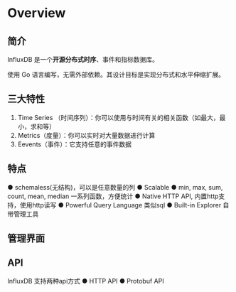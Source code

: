 # Overview

## 简介

InfluxDB 是一个**开源分布式时序**、事件和指标数据库。

使用 Go 语言编写，无需外部依赖。其设计目标是实现分布式和水平伸缩扩展。

## 三大特性

1. Time Series （时间序列）：你可以使用与时间有关的相关函数（如最大，最小，求和等）
2. Metrics（度量）：你可以实时对大量数据进行计算
3. Eevents（事件）：它支持任意的事件数据

## 特点

● schemaless\(无结构\)，可以是任意数量的列 ● Scalable ● min, max, sum, count, mean, median 一系列函数，方便统计 ● Native HTTP API, 内置http支持，使用http读写 ● Powerful Query Language 类似sql ● Built-in Explorer 自带管理工具

## 管理界面

## API

InfluxDB 支持两种api方式 ● HTTP API ● Protobuf API

